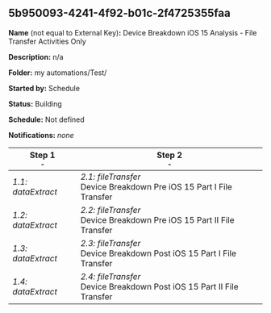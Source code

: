 ## 5b950093-4241-4f92-b01c-2f4725355faa

**Name** (not equal to External Key)**:** Device Breakdown iOS 15 Analysis - File Transfer Activities Only

**Description:** n/a

**Folder:** my automations/Test/

**Started by:** Schedule

**Status:** Building

**Schedule:** Not defined

**Notifications:** _none_


| Step 1<br>_<small>-</small>_ | Step 2<br>_<small>-</small>_ |
| --- | --- |
| _1.1: dataExtract_<br> | _2.1: fileTransfer_<br>Device Breakdown Pre iOS 15 Part I File Transfer |
| _1.2: dataExtract_<br> | _2.2: fileTransfer_<br>Device Breakdown Pre iOS 15 Part II File Transfer |
| _1.3: dataExtract_<br> | _2.3: fileTransfer_<br>Device Breakdown Post iOS 15 Part I File Transfer |
| _1.4: dataExtract_<br> | _2.4: fileTransfer_<br>Device Breakdown Post iOS 15 Part II File Transfer |
